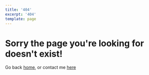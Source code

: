 ```yaml
---
title: '404'
excerpt: '404'
template: page
---
```

# Sorry the page you're looking for doesn't exist!



Go back [home](/), or contact me [here](/contact)
